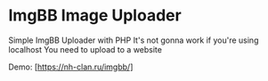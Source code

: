 # ImgBB Image Uploader

Simple ImgBB Uploader with PHP
It's not gonna work if you're using localhost
You need to upload to a website

Demo: [https://nh-clan.ru/imgbb/]
